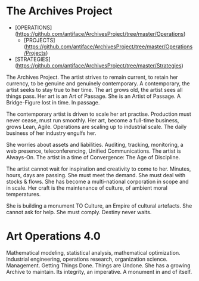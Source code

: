 The Archives Project
====================

* [OPERATIONS] (https://github.com/antiface/ArchivesProject/tree/master/Operations)
    * [PROJECTS] (https://github.com/antiface/ArchivesProject/tree/master/Operations/Projects)
* [STRATEGIES] (https://github.com/antiface/ArchivesProject/tree/master/Strategies)

The Archives Project. The artist strives to remain current, to retain her currency, to be genuine and genuinely contemporary. A contemporary, the artist seeks to stay true to her time. The art grows old, the artist sees all things pass. Her art is an Art of Passage. She is an Artist of Passage. A Bridge-Figure lost in time. In passage.

The contemporary artist is driven to scale her art practise. Production must never cease, must run smoothly. Her art, become a full-time business, grows Lean, Agile. Operations are scaling up to industrial scale. The daily business of her industry engulfs her.

She worries about assets and liabilities. Auditing, tracking, monitoring, a web presence, teleconferencing, Unified Communications. The artist is Always-On. The artist in a time of Convergence: The Age of Discipline.

The artist cannot wait for inspiration and creativity to come to her. Minutes, hours, days are passing. She must meet the demand. She must deal with stocks & flows. She has become a multi-national corporation in scope and in scale. Her craft is the maintenance of culture, of ambient moral temperatures.

She is building a monument TO Culture, an Empire of cultural artefacts. She cannot ask for help. She must comply. Destiny never waits.

Art Operations 4.0
==================

Mathematical modeling, statistical analysis, mathematical optimization.  Industrial engineering, operations research, organization science. Management. Getting Things Done. Things are Undone. She has a growing Archive to maintain. Its integrity, an imperative. A monument in and of itself.
